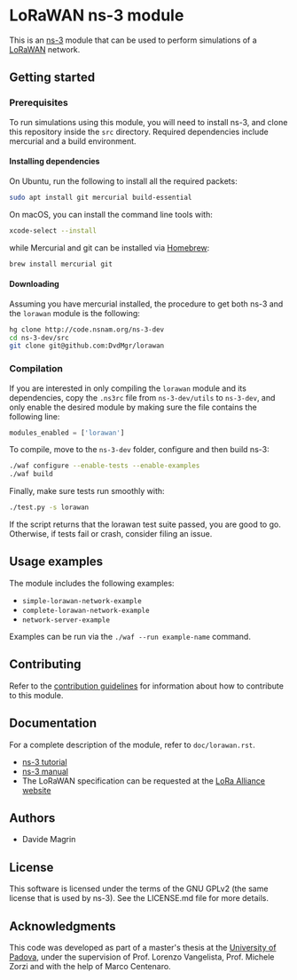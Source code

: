 # LoRaWAN ns-3 module #

This is an [ns-3](https://www.nsnam.org "ns-3 Website") module that can be used
to perform simulations of a [LoRaWAN](http://www.lora-alliance.org/technology
"LoRa Alliance") network.

## Getting started ##

### Prerequisites ###

To run simulations using this module, you will need to install ns-3, and clone
this repository inside the `src` directory. Required dependencies include
mercurial and a build environment.

#### Installing dependencies ####

On Ubuntu, run the following to install all the required packets:

```bash
sudo apt install git mercurial build-essential
```

On macOS, you can install the command line tools with:

```bash
xcode-select --install
```

while Mercurial and git can be installed via [Homebrew](https://brew.sh/ "Homebrew
homepage"):

```bash
brew install mercurial git
```

#### Downloading #####

Assuming you have mercurial installed, the procedure to get both ns-3 and the
`lorawan` module is the following:

```bash
hg clone http://code.nsnam.org/ns-3-dev
cd ns-3-dev/src
git clone git@github.com:DvdMgr/lorawan
```

### Compilation ###

If you are interested in only compiling the `lorawan` module and its
dependencies, copy the `.ns3rc` file from `ns-3-dev/utils` to `ns-3-dev`, and
only enable the desired module by making sure the file contains the following
line:

```python
modules_enabled = ['lorawan']
```

To compile, move to the `ns-3-dev` folder, configure and then build ns-3:

```bash
./waf configure --enable-tests --enable-examples
./waf build
```

Finally, make sure tests run smoothly with:

```bash
./test.py -s lorawan
```

If the script returns that the lorawan test suite passed, you are good to go.
Otherwise, if tests fail or crash, consider filing an issue.

## Usage examples ##

The module includes the following examples:

- `simple-lorawan-network-example`
- `complete-lorawan-network-example`
- `network-server-example`

Examples can be run via the `./waf --run example-name` command.

## Contributing ##

Refer to the [contribution guidelines](CONTRIBUTING.md) for information about
how to contribute to this module.

## Documentation ##

For a complete description of the module, refer to `doc/lorawan.rst`.

- [ns-3 tutorial](https://www.nsnam.org/docs/tutorial/html "ns-3 Tutorial")
- [ns-3 manual](https://www.nsnam.org/docs/manual/html "ns-3 Manual")
- The LoRaWAN specification can be requested at the [LoRa Alliance
  website](http://www.lora-alliance.org)

## Authors ##

- Davide Magrin

## License ##

This software is licensed under the terms of the GNU GPLv2 (the same license
that is used by ns-3). See the LICENSE.md file for more details.

## Acknowledgments ##

This code was developed as part of a master's thesis at the [University of
Padova](https://unipd.it "Unipd homepage"), under the supervision of Prof.
Lorenzo Vangelista, Prof. Michele Zorzi and with the help of Marco Centenaro.

